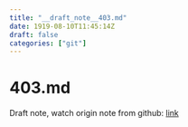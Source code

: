 ```yaml
---
title: "__draft_note__403.md"
date: 1919-08-10T11:45:14Z
draft: false
categories: ["git"]
---
```


# 403.md

Draft note, watch origin note from github: [link](https://github.com/tinghaolai/just-random-note/blob/master/git/403.md)